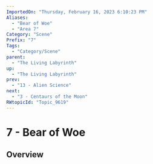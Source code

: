 ```yaml
---
ImportedOn: "Thursday, February 16, 2023 6:10:23 PM"
Aliases:
  - "Bear of Woe"
  - "Area 7"
Category: "Scene"
Prefix: "7"
Tags:
  - "Category/Scene"
parent:
  - "The Living Labyrinth"
up:
  - "The Living Labyrinth"
prev:
  - "13 - Alien Science"
next:
  - "3 - Centaurs of the Moon"
RWtopicId: "Topic_9619"
---
```

# 7 - Bear of Woe
## Overview
